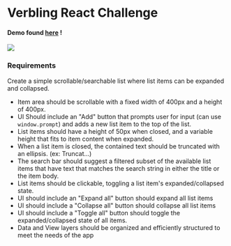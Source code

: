 # Verbling React Challenge

<h4>Demo found <a href="http://myeramareddy.github.io/test-site/client/" target="_blank">here</a> !</h4>


![](docs/spec.png)

### Requirements

Create a simple scrollable/searchable list where list items can be expanded and collapsed.

- Item area should be scrollable with a fixed width of 400px and a height of 400px.
- UI Should include an "Add" button that prompts user for input (can use `window.prompt`) and adds a new list item to the top of the list.
- List items should have a height of 50px when closed, and a variable height that fits to item content when expanded.
- When a list item is closed, the contained text should be truncated with an ellipsis. (ex: Truncat...)
- The search bar should suggest a filtered subset of the available list items that have text that matches the search string in either the title or the item body.
- List items should be clickable, toggling a list item's expanded/collapsed state.
- UI should include an "Expand all" button should expand all list items
- UI should include a "Collapse all" button should collapse all list items
- UI should include a "Toggle all" button should toggle the expanded/collapsed state of all items.
- Data and View layers should be organized and efficiently structured to meet the needs of the app
